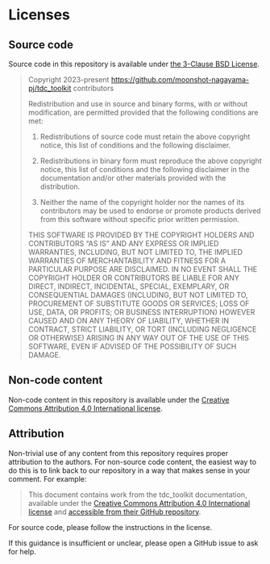 # Licenses

## Source code

Source code in this repository is available under [the 3-Clause BSD License](https://opensource.org/license/BSD-3-clause).

> Copyright 2023-present https://github.com/moonshot-nagayama-pj/tdc_toolkit contributors
>
> Redistribution and use in source and binary forms, with or without modification, are permitted provided that the following conditions are met:
>
> 1. Redistributions of source code must retain the above copyright notice, this list of conditions and the following disclaimer.
>
> 2. Redistributions in binary form must reproduce the above copyright notice, this list of conditions and the following disclaimer in the documentation and/or other materials provided with the distribution.
>
> 3. Neither the name of the copyright holder nor the names of its contributors may be used to endorse or promote products derived from this software without specific prior written permission.
>
> THIS SOFTWARE IS PROVIDED BY THE COPYRIGHT HOLDERS AND CONTRIBUTORS “AS IS” AND ANY EXPRESS OR IMPLIED WARRANTIES, INCLUDING, BUT NOT LIMITED TO, THE IMPLIED WARRANTIES OF MERCHANTABILITY AND FITNESS FOR A PARTICULAR PURPOSE ARE DISCLAIMED. IN NO EVENT SHALL THE COPYRIGHT HOLDER OR CONTRIBUTORS BE LIABLE FOR ANY DIRECT, INDIRECT, INCIDENTAL, SPECIAL, EXEMPLARY, OR CONSEQUENTIAL DAMAGES (INCLUDING, BUT NOT LIMITED TO, PROCUREMENT OF SUBSTITUTE GOODS OR SERVICES; LOSS OF USE, DATA, OR PROFITS; OR BUSINESS INTERRUPTION) HOWEVER CAUSED AND ON ANY THEORY OF LIABILITY, WHETHER IN CONTRACT, STRICT LIABILITY, OR TORT (INCLUDING NEGLIGENCE OR OTHERWISE) ARISING IN ANY WAY OUT OF THE USE OF THIS SOFTWARE, EVEN IF ADVISED OF THE POSSIBILITY OF SUCH DAMAGE.

## Non-code content

Non-code content in this repository is available under the [Creative Commons Attribution 4.0 International license](https://creativecommons.org/licenses/by/4.0/).

## Attribution

Non-trivial use of any content from this repository requires proper attribution to the authors. For non-source code content, the easiest way to do this is to link back to our repository in a way that makes sense in your comment. For example:

> This document contains work from the tdc\_toolkit documentation, available under the [Creative Commons Attribution 4.0 International license](https://creativecommons.org/licenses/by/4.0/) and [accessible from their GitHub repository](https://github.com/moonshot-nagayama-pj/tdc_toolkit).

For source code, please follow the instructions in the license.

If this guidance is insufficient or unclear, please open a GitHub issue to ask for help.
